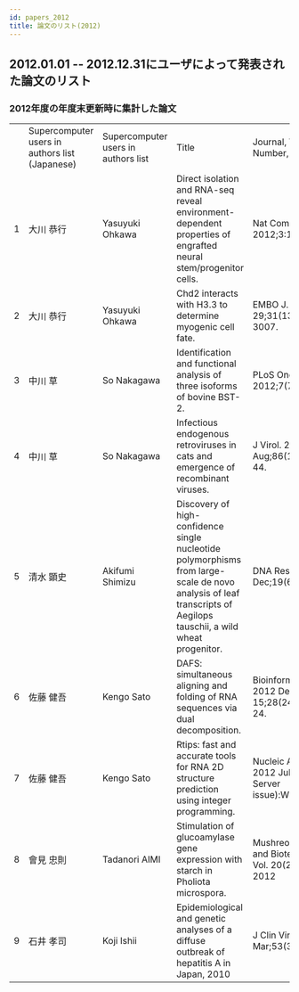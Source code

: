 ```yaml
---
id: papers_2012
title: 論文のリスト(2012)
---
```


## 2012.01.01 -- 2012.12.31にユーザによって発表された論文のリスト

### 2012年度の年度末更新時に集計した論文

<table>
<tr>
    <td></td>
    <td>Supercomputer users in authors list (Japanese)</td>
    <td>Supercomputer users in authors list</td>
    <td>Title</td>
    <td>Journal, Volume, Number, Pages</td>
    <td>PMID</td>
    <td>DOI</td>
</tr>
<tr>
    <td>1</td>
    <td>大川 恭行</td>
    <td>Yasuyuki Ohkawa</td>
    <td>Direct isolation and RNA-seq reveal environment-dependent properties of engrafted neural stem/progenitor cells.</td>
    <td>Nat Commun. 2012;3:1140.</td>
    <td>23072808</td>
    <td>doi:10.1038/ncomms2132</td>
</tr>
<tr>
    <td>2</td>
    <td>大川 恭行</td>
    <td>Yasuyuki Ohkawa</td>
    <td>Chd2 interacts with H3.3 to determine myogenic cell fate.</td>
    <td>EMBO J. 2012 Jun 29;31(13):2994-3007.</td>
    <td>23072808</td>
    <td>doi:10.1038/ncomms2132</td>
</tr>
<tr>
    <td>3</td>
    <td>中川 草</td>
    <td>So Nakagawa</td>
    <td>Identification and functional analysis of three isoforms of bovine BST-2.</td>
    <td>PLoS One. 2012;7(7):e41483. </td>
    <td>22911799</td>
    <td>doi:10.1371/journal.pone.0041483</td>
</tr>
<tr>
    <td>4</td>
    <td>中川 草</td>
    <td>So Nakagawa</td>
    <td>Infectious endogenous retroviruses in cats and emergence of recombinant viruses.</td>
    <td>J Virol. 2012 Aug;86(16):8634-44.</td>
    <td>22674983</td>
    <td>doi:10.1128/JVI.00280-12</td>
</tr>
<tr>
    <td>5</td>
    <td>清水 顕史</td>
    <td>Akifumi Shimizu</td>
    <td>Discovery of high-confidence single nucleotide polymorphisms from large-scale de novo analysis of leaf transcripts of Aegilops tauschii, a wild wheat progenitor.</td>
    <td>DNA Res. 2012 Dec;19(6):487-97. </td>
    <td>23125207</td>
    <td>doi:10.1093/dnares/dss028</td>
</tr>
<tr>
    <td>6</td>
    <td>佐藤 健吾</td>
    <td>Kengo Sato</td>
    <td>DAFS: simultaneous aligning and folding of RNA sequences via dual decomposition.</td>
    <td>Bioinformatics. 2012 Dec 15;28(24):3218-24. </td>
    <td>23060618</td>
    <td>doi:10.1093/bioinformatics/bts612</td>
</tr>
<tr>
    <td>7</td>
    <td>佐藤 健吾</td>
    <td>Kengo Sato</td>
    <td>Rtips: fast and accurate tools for RNA 2D structure prediction using integer programming.</td>
    <td>Nucleic Acids Res. 2012 Jul;40(Web Server issue):W29-34. </td>
    <td>22600734</td>
    <td>doi:10.1093/nar/gks412</td>
</tr>
<tr>
    <td>8</td>
    <td>會見 忠則</td>
    <td>Tadanori AIMI</td>
    <td>Stimulation of glucoamylase gene expression with starch in Pholiota microspora. </td>
    <td>Mushreom Science and Biotechnology, Vol. 20(2) 77-84, 2012</td>
    <td>NULL</td>
    <td>doi:10.24465/msb.20.2_77</td>
</tr>
<tr>
    <td>9</td>
    <td>石井 孝司</td>
    <td>Koji Ishii</td>
    <td>Epidemiological and genetic analyses of a diffuse outbreak of hepatitis A in Japan, 2010</td>
    <td>J Clin Virol. 2012 Mar;53(3):219-24. </td>
    <td>22196871</td>
    <td>doi:10.1016/j.jcv.2011.11.008</td>
</tr>
</table>

